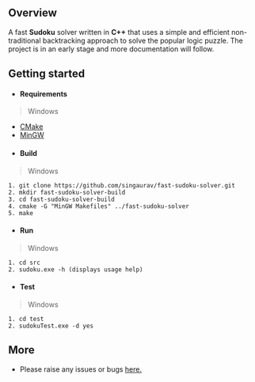 ## Overview
A fast __Sudoku__ solver written in __C++__ that uses a simple and efficient non-traditional backtracking approach to solve the popular logic puzzle. The project is in an early stage and more documentation will follow. 

## Getting started
* #### Requirements
 > Windows

 + [CMake](https://cmake.org/)
 + [MinGW](http://www.mingw.org/)
* #### Build
 > Windows

   ```
   1. git clone https://github.com/singaurav/fast-sudoku-solver.git
   2. mkdir fast-sudoku-solver-build
   3. cd fast-sudoku-solver-build
   4. cmake -G "MinGW Makefiles" ../fast-sudoku-solver
   5. make         
   ```     
* #### Run
 > Windows

   ```
   1. cd src
   2. sudoku.exe -h (displays usage help)
   ```
* #### Test
 > Windows

 ```
 1. cd test
 2. sudokuTest.exe -d yes
 ```

## More
* Please raise any issues or bugs [here.](https://github.com/singaurav/fast-sudoku-solver/issues)
